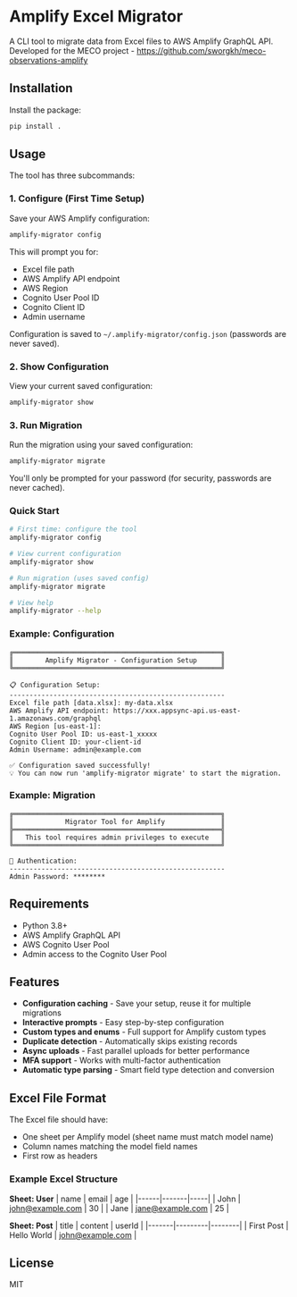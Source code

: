 # Amplify Excel Migrator

A CLI tool to migrate data from Excel files to AWS Amplify GraphQL API.
Developed for the MECO project - https://github.com/sworgkh/meco-observations-amplify

## Installation

Install the package:

```bash
pip install .
```

## Usage

The tool has three subcommands:

### 1. Configure (First Time Setup)

Save your AWS Amplify configuration:

```bash
amplify-migrator config
```

This will prompt you for:
- Excel file path
- AWS Amplify API endpoint
- AWS Region
- Cognito User Pool ID
- Cognito Client ID
- Admin username

Configuration is saved to `~/.amplify-migrator/config.json` (passwords are never saved).

### 2. Show Configuration

View your current saved configuration:

```bash
amplify-migrator show
```

### 3. Run Migration

Run the migration using your saved configuration:

```bash
amplify-migrator migrate
```

You'll only be prompted for your password (for security, passwords are never cached).

### Quick Start

```bash
# First time: configure the tool
amplify-migrator config

# View current configuration
amplify-migrator show

# Run migration (uses saved config)
amplify-migrator migrate

# View help
amplify-migrator --help
```

### Example: Configuration

```
╔════════════════════════════════════════════════════╗
║        Amplify Migrator - Configuration Setup      ║
╚════════════════════════════════════════════════════╝

📋 Configuration Setup:
------------------------------------------------------
Excel file path [data.xlsx]: my-data.xlsx
AWS Amplify API endpoint: https://xxx.appsync-api.us-east-1.amazonaws.com/graphql
AWS Region [us-east-1]:
Cognito User Pool ID: us-east-1_xxxxx
Cognito Client ID: your-client-id
Admin Username: admin@example.com

✅ Configuration saved successfully!
💡 You can now run 'amplify-migrator migrate' to start the migration.
```

### Example: Migration

```
╔════════════════════════════════════════════════════╗
║             Migrator Tool for Amplify              ║
╠════════════════════════════════════════════════════╣
║   This tool requires admin privileges to execute   ║
╚════════════════════════════════════════════════════╝

🔐 Authentication:
------------------------------------------------------
Admin Password: ********
```

## Requirements

- Python 3.8+
- AWS Amplify GraphQL API
- AWS Cognito User Pool
- Admin access to the Cognito User Pool

## Features

- **Configuration caching** - Save your setup, reuse it for multiple migrations
- **Interactive prompts** - Easy step-by-step configuration
- **Custom types and enums** - Full support for Amplify custom types
- **Duplicate detection** - Automatically skips existing records
- **Async uploads** - Fast parallel uploads for better performance
- **MFA support** - Works with multi-factor authentication
- **Automatic type parsing** - Smart field type detection and conversion

## Excel File Format

The Excel file should have:
- One sheet per Amplify model (sheet name must match model name)
- Column names matching the model field names
- First row as headers

### Example Excel Structure

**Sheet: User**
| name | email | age |
|------|-------|-----|
| John | john@example.com | 30 |
| Jane | jane@example.com | 25 |

**Sheet: Post**
| title | content | userId |
|-------|---------|--------|
| First Post | Hello World | john@example.com |

## License

MIT